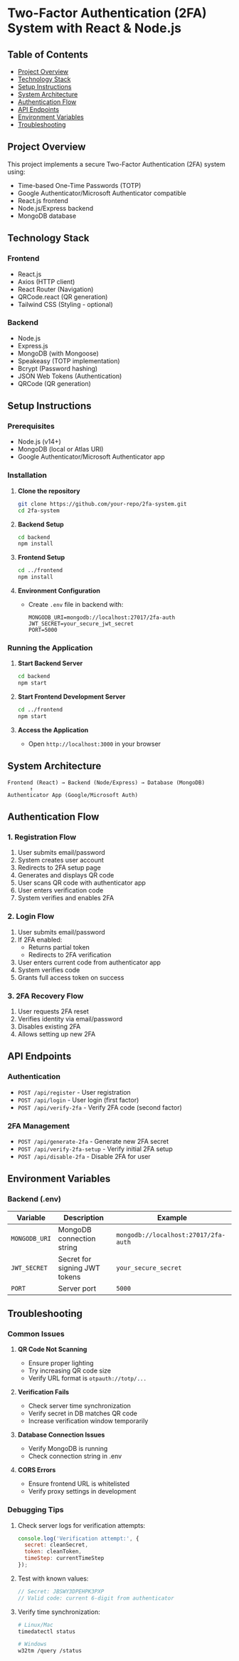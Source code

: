 # Two-Factor Authentication (2FA) System with React & Node.js

## Table of Contents
- [Project Overview](#project-overview)
- [Technology Stack](#technology-stack)
- [Setup Instructions](#setup-instructions)
- [System Architecture](#system-architecture)
- [Authentication Flow](#authentication-flow)
- [API Endpoints](#api-endpoints)
- [Environment Variables](#environment-variables)
- [Troubleshooting](#troubleshooting)

## Project Overview

This project implements a secure Two-Factor Authentication (2FA) system using:
- Time-based One-Time Passwords (TOTP)
- Google Authenticator/Microsoft Authenticator compatible
- React.js frontend
- Node.js/Express backend
- MongoDB database

## Technology Stack

### Frontend
- React.js
- Axios (HTTP client)
- React Router (Navigation)
- QRCode.react (QR generation)
- Tailwind CSS (Styling - optional)

### Backend
- Node.js
- Express.js
- MongoDB (with Mongoose)
- Speakeasy (TOTP implementation)
- Bcrypt (Password hashing)
- JSON Web Tokens (Authentication)
- QRCode (QR generation)

## Setup Instructions

### Prerequisites
- Node.js (v14+)
- MongoDB (local or Atlas URI)
- Google Authenticator/Microsoft Authenticator app

### Installation

1. **Clone the repository**
   ```bash
   git clone https://github.com/your-repo/2fa-system.git
   cd 2fa-system
   ```

2. **Backend Setup**
   ```bash
   cd backend
   npm install
   ```

3. **Frontend Setup**
   ```bash
   cd ../frontend
   npm install
   ```

4. **Environment Configuration**
   - Create `.env` file in backend with:
     ```
     MONGODB_URI=mongodb://localhost:27017/2fa-auth
     JWT_SECRET=your_secure_jwt_secret
     PORT=5000
     ```

### Running the Application

1. **Start Backend Server**
   ```bash
   cd backend
   npm start
   ```

2. **Start Frontend Development Server**
   ```bash
   cd ../frontend
   npm start
   ```

3. **Access the Application**
   - Open `http://localhost:3000` in your browser

## System Architecture

```
Frontend (React) → Backend (Node/Express) → Database (MongoDB)
       ↑
Authenticator App (Google/Microsoft Auth)
```

## Authentication Flow

### 1. Registration Flow
1. User submits email/password
2. System creates user account
3. Redirects to 2FA setup page
4. Generates and displays QR code
5. User scans QR code with authenticator app
6. User enters verification code
7. System verifies and enables 2FA

### 2. Login Flow
1. User submits email/password
2. If 2FA enabled:
   - Returns partial token
   - Redirects to 2FA verification
3. User enters current code from authenticator app
4. System verifies code
5. Grants full access token on success

### 3. 2FA Recovery Flow
1. User requests 2FA reset
2. Verifies identity via email/password
3. Disables existing 2FA
4. Allows setting up new 2FA

## API Endpoints

### Authentication
- `POST /api/register` - User registration
- `POST /api/login` - User login (first factor)
- `POST /api/verify-2fa` - Verify 2FA code (second factor)

### 2FA Management
- `POST /api/generate-2fa` - Generate new 2FA secret
- `POST /api/verify-2fa-setup` - Verify initial 2FA setup
- `POST /api/disable-2fa` - Disable 2FA for user

## Environment Variables

### Backend (.env)
| Variable | Description | Example |
|----------|-------------|---------|
| `MONGODB_URI` | MongoDB connection string | `mongodb://localhost:27017/2fa-auth` |
| `JWT_SECRET` | Secret for signing JWT tokens | `your_secure_secret` |
| `PORT` | Server port | `5000` |

## Troubleshooting

### Common Issues

1. **QR Code Not Scanning**
   - Ensure proper lighting
   - Try increasing QR code size
   - Verify URL format is `otpauth://totp/...`

2. **Verification Fails**
   - Check server time synchronization
   - Verify secret in DB matches QR code
   - Increase verification window temporarily

3. **Database Connection Issues**
   - Verify MongoDB is running
   - Check connection string in .env

4. **CORS Errors**
   - Ensure frontend URL is whitelisted
   - Verify proxy settings in development

### Debugging Tips

1. Check server logs for verification attempts:
   ```javascript
   console.log('Verification attempt:', {
     secret: cleanSecret,
     token: cleanToken,
     timeStep: currentTimeStep
   });
   ```

2. Test with known values:
   ```javascript
   // Secret: JBSWY3DPEHPK3PXP
   // Valid code: current 6-digit from authenticator
   ```

3. Verify time synchronization:
   ```bash
   # Linux/Mac
   timedatectl status
   
   # Windows
   w32tm /query /status
   ```